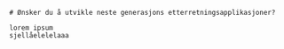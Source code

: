 
    # Ønsker du å utvikle neste generasjons etterretningsapplikasjoner?

    lorem ipsum
    sjellåelelelaaa
  